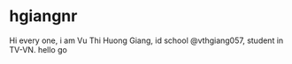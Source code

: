 # hgiangnr
Hi every one, i am Vu Thi Huong Giang, id school @vthgiang057, student in TV-VN. hello
go
